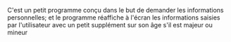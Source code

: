 C'est un petit programme conçu dans le but de demander les informations personnelles; et le programme réaffiche à l'écran les informations saisies par l'utilisateur avec un petit supplément sur son âge s'il est majeur ou mineur
